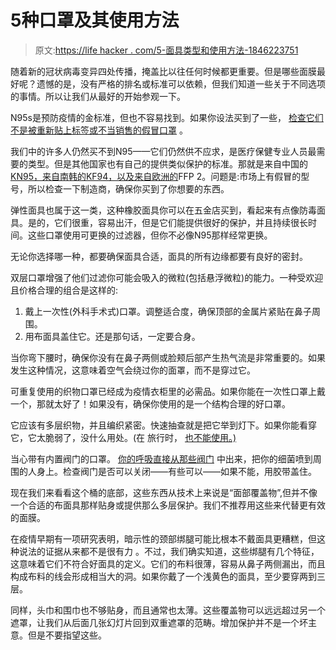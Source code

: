 # 5种口罩及其使用方法

> 原文:[https://life hacker . com/5-面具类型和使用方法-1846223751](https://lifehacker.com/5-types-of-masks-and-how-to-use-them-1846223751)

随着新的冠状病毒变异四处传播，掩盖比以往任何时候都更重要。但是哪些面膜最好呢？遗憾的是，没有严格的排名或标准可以依赖，但我们知道一些关于不同选项的事情。所以让我们从最好的开始参观一下。

N95s是预防疫情的金标准，但也不容易找到。如果你设法买到了一些， [检查它们不是被重新贴上标签或不当销售的假冒口罩](https://lifehacker.com/how-to-spot-a-counterfeit-n95-mask-1845531063) 。

我们中的许多人仍然买不到N95——它们仍然供不应求，是医疗保健专业人员最需要的类型。但是其他国家也有自己的提供类似保护的标准。那就是来自中国的 [KN95，来自南韩的KF94，以及来自欧洲的](https://lifehacker.com/how-to-buy-a-high-quality-mask-1846153740)FFP 2。问题是:市场上有假冒的型号，所以检查一下制造商，确保你买到了你想要的东西。

弹性面具也属于这一类，这种橡胶面具你可以在五金店买到，看起来有点像防毒面具。是的，它们很重，容易出汗，但是它们能提供很好的保护，并且持续很长时间。这些口罩使用可更换的过滤器，但你不必像N95那样经常更换。

无论你选择哪一种，都要确保面具合适，面具的所有边缘都要有良好的密封。

双层口罩增强了他们过滤你可能会吸入的微粒(包括悬浮微粒)的能力。一种受欢迎且价格合理的组合是这样的:

1.  戴上一次性(外科手术式)口罩。调整适合度，确保顶部的金属片紧贴在鼻子周围。
2.  用布面具盖住它。还是那句话，一定要合身。

当你弯下腰时，确保你没有在鼻子两侧或脸颊后部产生热气流是非常重要的。如果发生这种情况，这意味着空气会绕过你的面罩，而不是穿过它。

可重复使用的织物口罩已经成为疫情衣柜里的必需品。如果你能在一次性口罩上戴一个，那就太好了！如果没有，确保你使用的是一个结构合理的好口罩。

它应该有多层织物，并且编织紧密。快速抽查就是把它举到灯下。如果你能看穿它，它太脆弱了，没什么用处。(在 旅行时， [也不能使用。)](https://vitals.lifehacker.com/masks-are-now-mandatory-on-public-transit-1846174383)

当心带有内置阀门的口罩。 [你的呼吸直接从那些阀门](https://vitals.lifehacker.com/masks-are-now-mandatory-on-public-transit-1846174383) 中出来，把你的细菌喷到周围的人身上。检查阀门是否可以关闭——有些可以——如果不能，用胶带盖住。

现在我们来看看这个桶的底部，这些东西从技术上来说是“面部覆盖物”,但并不像一个合适的布面具那样贴身或提供那么多层保护。我们不推荐用这些来代替更有效的面膜。

在疫情早期有一项研究表明，暗示性的颈部绑腿可能比根本不戴面具更糟糕，但这种说法的证据从来都不是很有力 。不过，我们确实知道，这些绑腿有几个特征，这意味着它们不符合好面具的定义。它们的布料很薄，容易从鼻子两侧漏出，而且构成布料的线会形成相当大的洞。如果你戴了一个浅黄色的面具，至少要穿两到三层。

同样，头巾和围巾也不够贴身，而且通常也太薄。这些覆盖物可以远远超过另一个遮罩，让我们从后面几张幻灯片回到双重遮罩的范畴。增加保护并不是一个坏主意。但是不要指望这些。